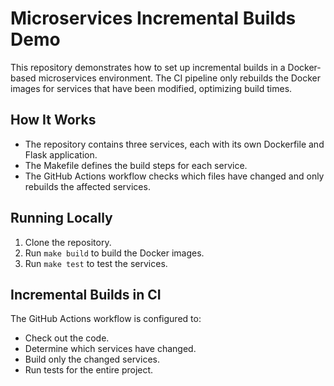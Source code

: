 # Microservices Incremental Builds Demo

This repository demonstrates how to set up incremental builds in a Docker-based microservices environment. The CI pipeline only rebuilds the Docker images for services that have been modified, optimizing build times.

## How It Works

- The repository contains three services, each with its own Dockerfile and Flask application.
- The Makefile defines the build steps for each service.
- The GitHub Actions workflow checks which files have changed and only rebuilds the affected services.

## Running Locally

1. Clone the repository.
2. Run `make build` to build the Docker images.
3. Run `make test` to test the services.

## Incremental Builds in CI

The GitHub Actions workflow is configured to:
- Check out the code.
- Determine which services have changed.
- Build only the changed services.
- Run tests for the entire project.